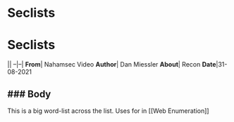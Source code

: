 # Seclists

# Seclists

|| –|–| **From**| Nahamsec Video **Author**| Dan Miessler **About**| Recon **Date**|31-08-2021

## ### Body

This is a big word-list across the list. Uses for in [[Web Enumeration]]